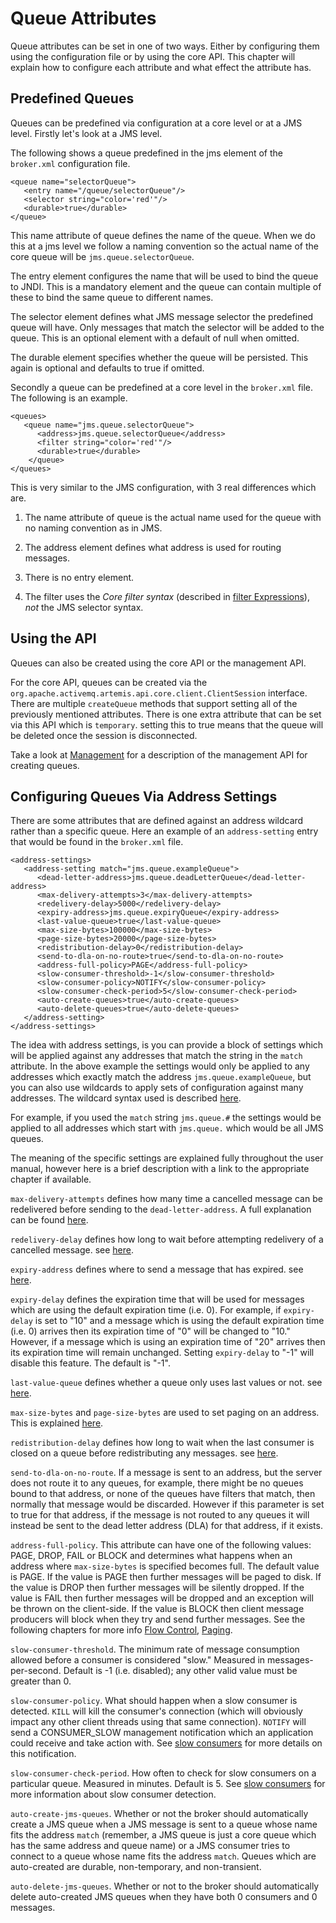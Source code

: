 # Queue Attributes

Queue attributes can be set in one of two ways. Either by configuring
them using the configuration file or by using the core API. This chapter
will explain how to configure each attribute and what effect the
attribute has.

## Predefined Queues

Queues can be predefined via configuration at a core level or at a JMS
level. Firstly let's look at a JMS level.

The following shows a queue predefined in the jms element of the `broker.xml`
configuration file.

    <queue name="selectorQueue">
       <entry name="/queue/selectorQueue"/>
       <selector string="color='red'"/>
       <durable>true</durable>
    </queue>

This name attribute of queue defines the name of the queue. When we do
this at a jms level we follow a naming convention so the actual name of
the core queue will be `jms.queue.selectorQueue`.

The entry element configures the name that will be used to bind the
queue to JNDI. This is a mandatory element and the queue can contain
multiple of these to bind the same queue to different names.

The selector element defines what JMS message selector the predefined
queue will have. Only messages that match the selector will be added to
the queue. This is an optional element with a default of null when
omitted.

The durable element specifies whether the queue will be persisted. This
again is optional and defaults to true if omitted.

Secondly a queue can be predefined at a core level in the
`broker.xml` file. The following is an example.

    <queues>
       <queue name="jms.queue.selectorQueue">
          <address>jms.queue.selectorQueue</address>
          <filter string="color='red'"/>
          <durable>true</durable>
        </queue>
    </queues>

This is very similar to the JMS configuration, with 3 real differences
which are.

1.  The name attribute of queue is the actual name used for the queue
    with no naming convention as in JMS.

2.  The address element defines what address is used for routing
    messages.

3.  There is no entry element.

4.  The filter uses the *Core filter syntax* (described in [filter Expressions](filter-expressions.md)), *not* the
    JMS selector syntax.

## Using the API

Queues can also be created using the core API or the management API.

For the core API, queues can be created via the
`org.apache.activemq.artemis.api.core.client.ClientSession` interface. There are
multiple `createQueue` methods that support setting all of the
previously mentioned attributes. There is one extra attribute that can
be set via this API which is `temporary`. setting this to true means
that the queue will be deleted once the session is disconnected.

Take a look at [Management](management.md) for a description of the management API for creating
queues.

## Configuring Queues Via Address Settings

There are some attributes that are defined against an address wildcard
rather than a specific queue. Here an example of an `address-setting`
entry that would be found in the `broker.xml` file.

    <address-settings>
       <address-setting match="jms.queue.exampleQueue">
          <dead-letter-address>jms.queue.deadLetterQueue</dead-letter-address>
          <max-delivery-attempts>3</max-delivery-attempts>
          <redelivery-delay>5000</redelivery-delay>
          <expiry-address>jms.queue.expiryQueue</expiry-address>
          <last-value-queue>true</last-value-queue>
          <max-size-bytes>100000</max-size-bytes>
          <page-size-bytes>20000</page-size-bytes>
          <redistribution-delay>0</redistribution-delay>
          <send-to-dla-on-no-route>true</send-to-dla-on-no-route>
          <address-full-policy>PAGE</address-full-policy>
          <slow-consumer-threshold>-1</slow-consumer-threshold>
          <slow-consumer-policy>NOTIFY</slow-consumer-policy>
          <slow-consumer-check-period>5</slow-consumer-check-period>
          <auto-create-queues>true</auto-create-queues>
          <auto-delete-queues>true</auto-delete-queues>
       </address-setting>
    </address-settings>

The idea with address settings, is you can provide a block of settings
which will be applied against any addresses that match the string in the
`match` attribute. In the above example the settings would only be
applied to any addresses which exactly match the address
`jms.queue.exampleQueue`, but you can also use wildcards to apply sets
of configuration against many addresses. The wildcard syntax used is
described [here](#wildcard-syntax).

For example, if you used the `match` string `jms.queue.#` the settings
would be applied to all addresses which start with `jms.queue.` which
would be all JMS queues.

The meaning of the specific settings are explained fully throughout the
user manual, however here is a brief description with a link to the
appropriate chapter if available.

`max-delivery-attempts` defines how many time a cancelled message can be
redelivered before sending to the `dead-letter-address`. A full
explanation can be found [here](#undelivered-messages.configuring).

`redelivery-delay` defines how long to wait before attempting redelivery
of a cancelled message. see [here](#undelivered-messages.delay).

`expiry-address` defines where to send a message that has expired. see
[here](#message-expiry.configuring).

`expiry-delay` defines the expiration time that will be used for
messages which are using the default expiration time (i.e. 0). For
example, if `expiry-delay` is set to "10" and a message which is using
the default expiration time (i.e. 0) arrives then its expiration time of
"0" will be changed to "10." However, if a message which is using an
expiration time of "20" arrives then its expiration time will remain
unchanged. Setting `expiry-delay` to "-1" will disable this feature. The
default is "-1".

`last-value-queue` defines whether a queue only uses last values or not.
see [here](#last-value-queues).

`max-size-bytes` and `page-size-bytes` are used to set paging on an
address. This is explained [here](#paging).

`redistribution-delay` defines how long to wait when the last consumer
is closed on a queue before redistributing any messages. see
[here](#clusters).

`send-to-dla-on-no-route`. If a message is sent to an address, but the
server does not route it to any queues, for example, there might be no
queues bound to that address, or none of the queues have filters that
match, then normally that message would be discarded. However if this
parameter is set to true for that address, if the message is not routed
to any queues it will instead be sent to the dead letter address (DLA)
for that address, if it exists.

`address-full-policy`. This attribute can have one of the following
values: PAGE, DROP, FAIL or BLOCK and determines what happens when an
address where `max-size-bytes` is specified becomes full. The default
value is PAGE. If the value is PAGE then further messages will be paged
to disk. If the value is DROP then further messages will be silently
dropped. If the value is FAIL then further messages will be dropped and
an exception will be thrown on the client-side. If the value is BLOCK
then client message producers will block when they try and send further
messages. See the following chapters for more info [Flow Control](flow-control.md), [Paging](paging.md).

`slow-consumer-threshold`. The minimum rate of message consumption
allowed before a consumer is considered "slow." Measured in
messages-per-second. Default is -1 (i.e. disabled); any other valid
value must be greater than 0.

`slow-consumer-policy`. What should happen when a slow consumer is
detected. `KILL` will kill the consumer's connection (which will
obviously impact any other client threads using that same connection).
`NOTIFY` will send a CONSUMER\_SLOW management notification which an
application could receive and take action with. See [slow consumers](slow-consumers.md) for more details
on this notification.

`slow-consumer-check-period`. How often to check for slow consumers on a
particular queue. Measured in minutes. Default is 5. See [slow consumers](slow-consumers.md)
for more information about slow consumer detection.

`auto-create-jms-queues`. Whether or not the broker should automatically
create a JMS queue when a JMS message is sent to a queue whose name fits
the address `match` (remember, a JMS queue is just a core queue which has
the same address and queue name) or a JMS consumer tries to connect to a
queue whose name fits the address `match`. Queues which are auto-created
are durable, non-temporary, and non-transient.

`auto-delete-jms-queues`. Whether or not to the broker should automatically
delete auto-created JMS queues when they have both 0 consumers and 0 messages.

